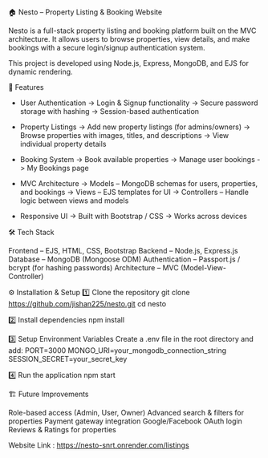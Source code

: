 🏠 Nesto – Property Listing & Booking Website

Nesto is a full-stack property listing and booking platform built on the MVC architecture.
It allows users to browse properties, view details, and make bookings with a secure login/signup authentication system.

This project is developed using Node.js, Express, MongoDB, and EJS for dynamic rendering.

🚀 Features

* User Authentication
-> Login & Signup functionality
-> Secure password storage with hashing
-> Session-based authentication

* Property Listings
-> Add new property listings (for admins/owners)
-> Browse properties with images, titles, and descriptions
-> View individual property details

* Booking System
-> Book available properties
-> Manage user bookings
-> My Bookings page

* MVC Architecture
-> Models – MongoDB schemas for users, properties, and bookings
-> Views – EJS templates for UI
-> Controllers – Handle logic between views and models

* Responsive UI
-> Built with Bootstrap / CSS
-> Works across devices

🛠️ Tech Stack

Frontend – EJS, HTML, CSS, Bootstrap
Backend – Node.js, Express.js
Database – MongoDB (Mongoose ODM)
Authentication – Passport.js / bcrypt (for hashing passwords)
Architecture – MVC (Model-View-Controller)       

⚙️ Installation & Setup
1️⃣ Clone the repository
git clone https://github.com/jishan225/nesto.git
cd nesto

2️⃣ Install dependencies
npm install

3️⃣ Setup Environment Variables
Create a .env file in the root directory and add:
PORT=3000
MONGO_URI=your_mongodb_connection_string
SESSION_SECRET=your_secret_key

4️⃣ Run the application
npm start

🏗️ Future Improvements

Role-based access (Admin, User, Owner)
Advanced search & filters for properties
Payment gateway integration
Google/Facebook OAuth login
Reviews & Ratings for properties

Website Link : https://nesto-snrt.onrender.com/listings



